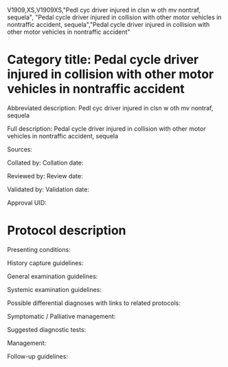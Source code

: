 V1909,XS,V1909XS,"Pedl cyc driver injured in clsn w oth mv nontraf, sequela", "Pedal cycle driver injured in collision with other motor vehicles in nontraffic accident, sequela","Pedal cycle driver injured in collision with other motor vehicles in nontraffic accident"
# Category title: Pedal cycle driver injured in collision with other motor vehicles in nontraffic accident

Abbreviated description: Pedl cyc driver injured in clsn w oth mv nontraf, sequela

Full description: Pedal cycle driver injured in collision with other motor vehicles in nontraffic accident, sequela

Sources:

Collated by:
Collation date:

Reviewed by:
Review date:

Validated by:
Validation date:

Approval UID:

# Protocol description

Presenting conditions:

History capture guidelines:

General examination guidelines:

Systemic examination guidelines:

Possible differential diagnoses with links to related protocols:

Symptomatic / Palliative management:

Suggested diagnostic tests:

Management:

Follow-up guidelines:
